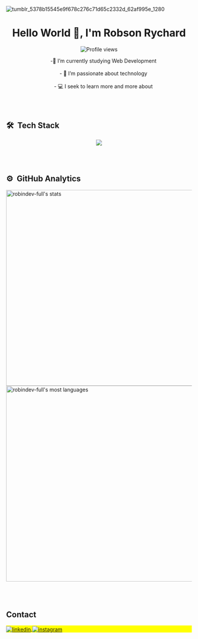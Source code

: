 
![tumblr_5378b15545e9f678c276c71d65c2332d_62af995e_1280](https://github.com/robindev-full/robindev-full/assets/153201552/a2f4d01b-d21c-406d-9531-7c32ffc1ce14)

<h1 align="center">Hello World 👋, I'm Robson Rychard </h1>

<p align="center"> <img src="https://komarev.com/ghpvc/?username=robindev-full&color=blue" alt="Profile views" /> </p>
<ul align="center"> 
  -🌱 I’m currently studying Web Development<br><br>
  - 💜 I’m passionate about technology<br><br>
  - 💻 I seek to learn more and more about
</ul>
 
<br><br>

## 🛠 &nbsp;Tech Stack
<p align="center">
  <a href="https://skillicons.dev">
    <img src="https://skillicons.dev/icons?i=git,github,js,html,css,vscode" />
  </a>
</p>




<br><br>

## ⚙️ &nbsp;GitHub Analytics

<p align="left">
<img width="530em" src="https://github-readme-stats.vercel.app/api?username=robindev-full&show_icons=true&theme=vision-friendly-dark" alt="robindev-full's stats"/>
<img width="530em" src="https://github-readme-stats.vercel.app/api/top-langs/?username=robindev-full&layout=compact&theme=vision-friendly-dark" alt="robindev-full's most languages"/>
</p>

<br><br>

## Contact

<p align="left" style="background:yellow">
  
<a href="https://www.linkedin.com/in/robindev-full/" target="_blank">
  <img align="center" src="https://img.shields.io/badge/-Robson Rychard-05122A?style=flat&logo=linkedin" alt="linkedin"/>
</a>
<a href="https://instagram.com/robsonch_" target="_blank">
 <img align="center" src="https://img.shields.io/badge/-Robson Rychard-05122A?style=flat&logo=instagram" alt="instagram"/>
</a>

</p>

